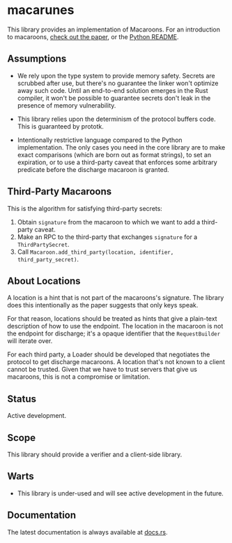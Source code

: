 macarunes
=========

This library provides an implementation of Macaroons.  For an introduction to
macaroons, [check out the paper](https://research.google/pubs/pub41892/), or
the [Python README](https://github.com/rescrv/libmacaroons/blob/master/README).

Assumptions
-----------

- We rely upon the type system to provide memory safety.  Secrets are scrubbed
  after use, but there's no guarantee the linker won't optimize away such
  code.  Until an end-to-end solution emerges in the Rust compiler, it won't
  be possible to guarantee secrets don't leak in the presence of memory
  vulnerability.

- This library relies upon the determinism of the protocol buffers code.  This
  is guaranteed by prototk.

- Intentionally restrictive language compared to the Python implementation.
  The only cases you need in the core library are to make exact comparisons
  (which are born out as format strings), to set an expiration, or to use
  a third-party caveat that enforces some arbitrary predicate before the
  discharge macaroon is granted.

Third-Party Macaroons
---------------------

This is the algorithm for satisfying third-party secrets:

1) Obtain `signature` from the macaroon to which we want to add a third-party
   caveat.
2) Make an RPC to the third-party that exchanges `signature` for a
   `ThirdPartySecret`.
3) Call `Macaroon.add_third_party(location, identifier, third_party_secret)`.

About Locations
---------------

A location is a hint that is not part of the macaroons's signature.  The
library does this intentionally as the paper suggests that only keys speak.

For that reason, locations should be treated as hints that give a plain-text
description of how to use the endpoint.  The location in the macaroon is not
the endpoint for discharge; it's a opaque identifier that the `RequestBuilder`
will iterate over.

For each third party, a Loader should be developed that negotiates the
protocol to get discharge macaroons.  A location that's not known to a client
cannot be trusted.  Given that we have to trust servers that give us
macaroons, this is not a compromise or limitation.

Status
------

Active development.

Scope
-----

This library should provide a verifier and a client-side library.

Warts
-----

- This library is under-used and will see active development in the future.

Documentation
-------------

The latest documentation is always available at [docs.rs](https://docs.rs/buffertk/latest/buffertk/).
